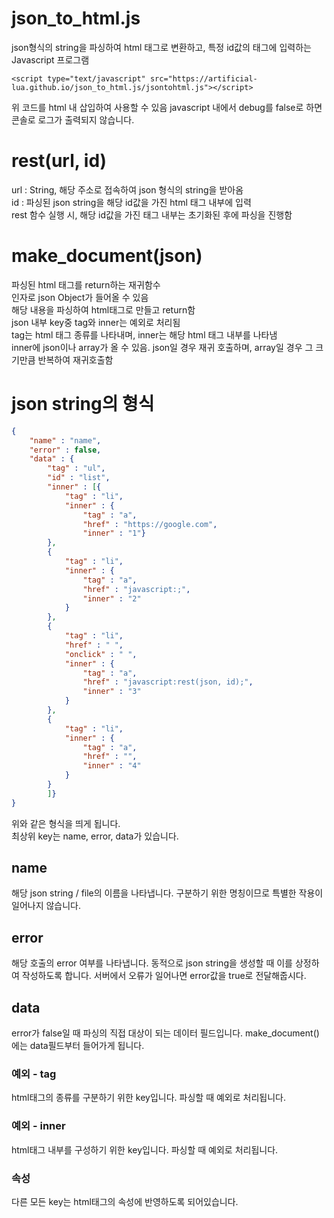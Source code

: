 # json_to_html.js
json형식의 string을 파싱하여 html 태그로 변환하고, 특정 id값의 태그에 입력하는 Javascript 프로그램
```
<script type="text/javascript" src="https://artificial-lua.github.io/json_to_html.js/jsontohtml.js"></script>
```
위 코드를 html 내 삽입하여 사용할 수 있음
javascript 내에서 debug를 false로 하면 콘솔로 로그가 출력되지 않습니다.

# rest(url, id)
url : String, 해당 주소로 접속하여 json 형식의 string을 받아옴  
id : 파싱된 json string을 해당 id값을 가진 html 태그 내부에 입력  
rest 함수 실행 시, 해당 id값을 가진 태그 내부는 초기화된 후에 파싱을 진행함  

# make_document(json)
파싱된 html 태그를 return하는 재귀함수  
인자로 json Object가 들어올 수 있음  
해당 내용을 파싱하여 html태그로 만들고 return함  
json 내부 key중 tag와 inner는 예외로 처리됨  
tag는 html 태그 종류를 나타내며, inner는 해당 html 태그 내부를 나타냄  
inner에 json이나 array가 올 수 있음. json일 경우 재귀 호출하며, array일 경우 그 크기만큼 반복하여 재귀호출함  
  

# json string의 형식
```json
{
    "name" : "name",
    "error" : false,
    "data" : {
        "tag" : "ul",
        "id" : "list",
        "inner" : [{
            "tag" : "li",
            "inner" : {
                "tag" : "a",
                "href" : "https://google.com",
                "inner" : "1"}
        },
        {
            "tag" : "li",
            "inner" : {
                "tag" : "a",
                "href" : "javascript:;",
                "inner" : "2"
            }
        },
        {
            "tag" : "li",
            "href" : " ",
            "onclick" : " ",
            "inner" : {
                "tag" : "a",
                "href" : "javascript:rest(json, id);",
                "inner" : "3"
            }
        },
        {
            "tag" : "li",
            "inner" : {
                "tag" : "a",
                "href" : "",
                "inner" : "4"
            }
        }
        ]}
}
```
위와 같은 형식을 띄게 됩니다.  
최상위 key는 name, error, data가 있습니다.
## name
해당 json string / file의 이름을 나타냅니다. 구분하기 위한 명칭이므로 특별한 작용이 일어나지 않습니다.

## error
해당 호출의 error 여부를 나타냅니다. 동적으로 json string을 생성할 때 이를 상정하여 작성하도록 합니다. 서버에서 오류가 일어나면 error값을 true로 전달해줍시다.

## data
error가 false일 때 파싱의 직접 대상이 되는 데이터 필드입니다. make_document()에는 data필드부터 들어가게 됩니다.

### 예외 - tag
html태그의 종류를 구분하기 위한 key입니다. 파싱할 때 예외로 처리됩니다.

### 예외 - inner
html태그 내부를 구성하기 위한 key입니다. 파싱할 때 예외로 처리됩니다.

### 속성
다른 모든 key는 html태그의 속성에 반영하도록 되어있습니다.